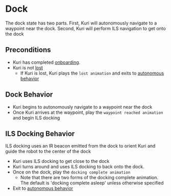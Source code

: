 # Dock
The dock state has two parts.  First, Kuri will autonomously navigate to a waypoint near the dock.  Second, Kuri will perform ILS navigation to get onto the dock

## Preconditions
* Kuri has completed [onboarding](../onboarding.md).
* Kuri is not [lost](../logical_concurrent_states/localization.md)
     * If Kuri is lost, Kuri plays the `lost animation` and exits to [autonomous behavior](../autonomous_behavior/idle.md)

## Dock Behavior
* Kuri begins to autonomously navigate to a waypoint near the dock
* Once Kuri arrives at the waypoint, play the `waypoint reached animation` and begin ILS docking

## ILS Docking Behavior
ILS docking uses an IR beacon emitted from the dock to orient Kuri and guide the robot to the center of the dock

* Kuri uses ILS docking to get close to the dock
* Kuri turns around and uses ILS docking to back onto the dock.
* Once on the dock, play the `docking complete animation`
    * Note that there are two forms of the docking complete animation.  The default is 'docking complete asleep' unless otherwise specified
* Exit to [autonomous behavior](../autonomous_behavior/idle.md)
